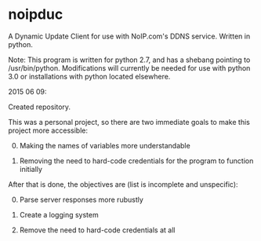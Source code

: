 # noipduc
A Dynamic Update Client for use with NoIP.com's DDNS service. Written in python.

Note: This program is written for python 2.7, and has a shebang pointing to /usr/bin/python.
Modifications will currently be needed for use with python 3.0 or installations with python located elsewhere.  

2015 06 09: 

Created repository.


This was a personal project, so there are two immediate goals to make this project more accessible:

0) Making the names of variables more understandable

1) Removing the need to hard-code credentials for the program to function initially



After that is done, the objectives are (list is incomplete and unspecific):

0) Parse server responses more rubustly

1) Create a logging system

2) Remove the need to hard-code credentials at all

